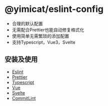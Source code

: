 # @yimicat/eslint-config

- 合理的默认配置
- 无需配合Prettier也能自动修复格式化
- 使用简单无需繁琐的添加配置
- 支持Typescript，Vue3，Svelte

## 安装及使用

- [Eslint](https://github.com/yimicat/eslint-config/tree/main/packages/base)
- [Prettier](https://github.com/yimicat/eslint-config/tree/main/packages/prettier)
- [Typescript](https://github.com/yimicat/eslint-config/tree/main/packages/typescript)
- [Vue](https://github.com/yimicat/eslint-config/tree/main/packages/vue)
- [Svelte](https://github.com/yimicat/eslint-config/tree/main/packages/svelte)
- [CommitLint](https://github.com/yimicat/eslint-config/tree/main/packages/commitlint)
